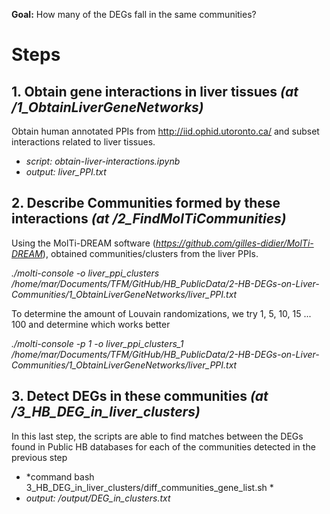 **Goal:** How many of the DEGs fall in the same communities?

# Steps

## 1. Obtain gene interactions in liver tissues *(at /1_ObtainLiverGeneNetworks)*
Obtain human annotated PPIs from http://iid.ophid.utoronto.ca/ and subset interactions related to liver tissues.

* *script: obtain-liver-interactions.ipynb*
* *output: liver_PPI.txt*

## 2. Describe Communities formed by these interactions *(at /2_FindMolTiCommunities)*
Using the MolTi-DREAM software (*https://github.com/gilles-didier/MolTi-DREAM*), obtained communities/clusters from the liver PPIs.


*./molti-console -o liver_ppi_clusters /home/mar/Documents/TFM/GitHub/HB_PublicData/2-HB-DEGs-on-Liver-Communities/1_ObtainLiverGeneNetworks/liver_PPI.txt*

To determine the amount of Louvain randomizations, we try 1, 5, 10, 15 ... 100 and determine which works better

*./molti-console -p 1 -o liver_ppi_clusters_1 /home/mar/Documents/TFM/GitHub/HB_PublicData/2-HB-DEGs-on-Liver-Communities/1_ObtainLiverGeneNetworks/liver_PPI.txt*

## 3. Detect DEGs in these communities *(at /3_HB_DEG_in_liver_clusters)*
In this last step, the scripts are able to find matches between the DEGs found in Public HB databases for each of the communities detected in the previous step

* *command bash 3_HB_DEG_in_liver_clusters/diff_communities_gene_list.sh *
* *output: /output/DEG_in_clusters.txt*
